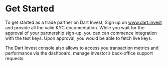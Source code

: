 # Get Started
To get started as a trade partner on Dart Invest, Sign up on www.dart.invest and provide all the valid KYC documentation. While you wait for the approval of your partnership sign-up, you can can commence integration with the test keys. Upon approval, you would be able to fetch live keys.

The Dart Invest console also allows to access you transaction metrics and performance via the dashboard, manage investor’s back-office support requests.